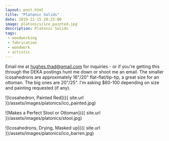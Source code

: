```yaml
---
layout: post.html
title: "Platonic Solids"
date: 2019-11-15 20:25:00
image: platonics/ico_painted.jpg
description: Platonic Solids
tags:
 - woodworking
 - fabrication
 - woodwork
 - artistic
---
```


Email me at hughes.thad@gmail.com for inquiries - or if you're getting this through the DEKA postings hunt me down or shoot me an email.
The smaller icosahedrons are approximately 16"/20" flat-flat/tip-tip, a great size for an ottoman. The big ones are 20"/25". I'm asking $60-100 depending on size and painting requested (if any).

![Icosahedron, Painted Red]({{ site.url }}/assets/images/platonics/ico_painted.jpg)

![Makes a Perfect Stool or Ottoman]({{ site.url }}/assets/images/platonics/stool.jpg)

![Icosahedrons, Drying, Masked up]({{ site.url }}/assets/images/platonics/ico_barren.jpg)

